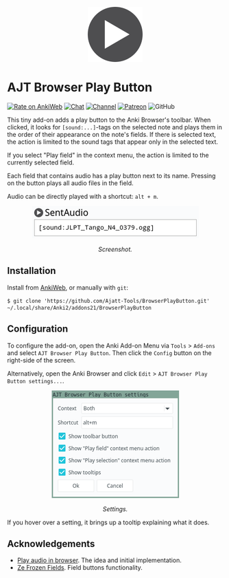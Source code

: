 <p align="center"><img src="icons/play.png" alt="icon" width="128px"></p>

# AJT Browser Play Button

[![Rate on AnkiWeb](https://glutanimate.com/logos/ankiweb-rate.svg)](https://ankiweb.net/shared/info/xxx)
[![Chat](https://img.shields.io/badge/chat-join-green)](https://tatsumoto-ren.github.io/blog/join-our-community.html)
[![Channel](https://shields.io/badge/channel-subscribe-blue?logo=telegram&color=3faee8)](https://t.me/ajatt_tools)
[![Patreon](https://img.shields.io/badge/patreon-support-orange)](https://www.patreon.com/bePatron?u=43555128)
![GitHub](https://img.shields.io/github/license/Ajatt-Tools/BrowserPlayButton)

This tiny add-on adds a play button to the Anki Browser's toolbar.
When clicked, it looks for `[sound:...]`-tags on the selected note
and plays them in the order of their appearance on the note's fields.
If there is selected text, the action is limited to the sound tags
that appear only in the selected text.

If you select "Play field" in the context menu,
the action is limited to the currently selected field.

Each field that contains audio has a play button next to its name.
Pressing on the button plays all audio files in the field.

Audio can be directly played with a shortcut: `alt + m`.

<p align="center"><img src=".github/play_button.webp" alt="screenshot"></p>
<p align="center"><i>Screenshot.</i></p>

## Installation

Install from [AnkiWeb](https://ankiweb.net/shared/info/xxx), or manually with `git`:

```
$ git clone 'https://github.com/Ajatt-Tools/BrowserPlayButton.git' ~/.local/share/Anki2/addons21/BrowserPlayButton
```

## Configuration

To configure the add-on, open the Anki Add-on Menu
via `Tools` > `Add-ons` and select `AJT Browser Play Button`.
Then click the `Config` button on the right-side of the screen.

Alternatively, open the Anki Browser and click `Edit` > `AJT Browser Play Button settings...`.

<p align="center"><img src=".github/settings.webp" alt="screenshot"></p>
<p align="center"><i>Settings.</i></p>

If you hover over a setting, it brings up a tooltip explaining what it does.

## Acknowledgements

* [Play audio in browser](https://ankiweb.net/shared/info/388541036). The idea and initial implementation.
* [Ze Frozen Fields](https://ankiweb.net/shared/info/94610912). Field buttons functionality.

